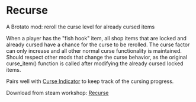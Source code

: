 # Recurse

A Brotato mod: reroll the curse level for already cursed items 

When a player has the "fish hook" item, all shop items that are locked and already cursed have a chance for the curse to be rerolled.
The curse factor can only increase and all other normal curse functionality is maintained.
Should respect other mods that change the curse behavior, as the original curse_item() function is called after modifying the already cursed locked items.

Pairs well with [Curse Indicator](https://steamcommunity.com/sharedfiles/filedetails/?id=3372276979) to keep track of the cursing progress.

Download from steam workshop: [Recurse](https://steamcommunity.com/sharedfiles/filedetails/?id=3556898502)
